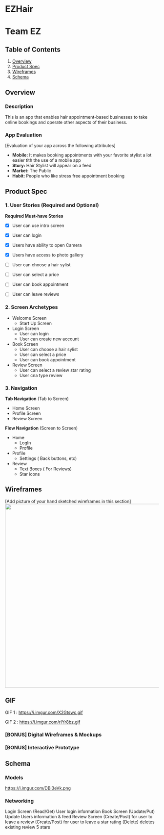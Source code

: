 # EZHair
# Team EZ

## Table of Contents
1. [Overview](#Overview)
1. [Product Spec](#Product-Spec)
1. [Wireframes](#Wireframes)
2. [Schema](#Schema)

## Overview
### Description
This is an app that enables hair appointment-based businesses to take online bookings and operate other aspects of their business.

### App Evaluation
[Evaluation of your app across the following attributes]
- **Mobile:** It makes booking appointments with your favorite stylist a lot easier tith the use of a mobile app
- **Story:** Hair Stylist will appear on a feed
- **Market:** The Public
- **Habit:** People who like stress free appointment booking


## Product Spec

### 1. User Stories (Required and Optional)

**Required Must-have Stories**

- [x] User can use intro screen
- [x] User can login
- [x] Users have ability to open Camera
- [x] Users have access to photo gallery
- [ ] User can choose a hair sylist
- [ ] User can select a price
- [ ] User can book appointment
- [ ] User can leave reviews



### 2. Screen Archetypes
[](https://)[](https://)[](https://)[](https://)
* Welcome Screen
   * Start Up Screen
* Login Screen
   * User can login
   * User can create new account
* Book Screen
   * User can choose a hair sylist
   * User can select a price  
   * User can book appointment
* Review Screen
   * User can select a review star rating
   * User cna type review

### 3. Navigation

**Tab Navigation** (Tab to Screen)

* Home Screen
* Profile Screen
* Review Screen

**Flow Navigation** (Screen to Screen)

* Home
   * LogIn
   * Profile
* Profile
   * Settings ( Back buttons, etc)
* Review 
   * Text Boxes ( For Reviews)
   * Star icons
## Wireframes
[Add picture of your hand sketched wireframes in this section]
<img src="https://i.imgur.com/LVgM2Nl.jpg" width=600>

## GIF
GIF 1 : https://i.imgur.com/X2Gtswc.gif

GIF 2 : https://i.imgur.com/rIYr8bz.gif

### [BONUS] Digital Wireframes & Mockups

### [BONUS] Interactive Prototype

## Schema 

### Models
<https://i.imgur.com/DBi3eVk.png>
### Networking
Login Screen
(Read/Get) User login information
Book Screen
(Update/Put) Update Users information & feed
Review Screen
(Create/Post) for user to leave a review
(Create/Post) for user to leave a star rating
(Delete) deletes existing review 5 stars
